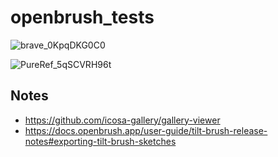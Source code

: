 # openbrush_tests

![brave_0KpqDKG0C0](https://user-images.githubusercontent.com/32600939/192172472-aeafb6ea-f3fe-422a-ab7a-c15112559615.png)


![PureRef_5qSCVRH96t](https://user-images.githubusercontent.com/32600939/192172488-80f3f8b6-aa3f-4156-8037-fb561b3c4817.png)


## Notes

- https://github.com/icosa-gallery/gallery-viewer
- https://docs.openbrush.app/user-guide/tilt-brush-release-notes#exporting-tilt-brush-sketches
